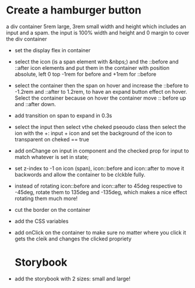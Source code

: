 # Create a hamburger button

a div container 5rem large, 3rem small width and height which includes an input and a spam.
the input is 100% width and height and 0 margin to cover the div container

- set the display flex in container
- select the icon (is a span element with &nbps;) and the ::before and ::after icon elements and put them in the container with position absolute, left 0 top -1rem for before and +1rem for ::before
- select the container then the span on hover and increase the ::before to -1.2rem and ::after to 1.2rem, to have an expand button effect on hover. Select the container because on hover the container move :: before up and ::after down.
- add transition on span to expand in 0.3s
- select the input then select vthe cheked pseoudo class then select the ion with the +: input + icon and set the background of the icon to transparent on cheked == true
- add onChange on input in component and the checked prop for input to match whatever is set in state;
- set z-index to -1 on icon (span), icon::before and icon::after to move it backwords and allow the container to be clckble fully.
- instead of rotating icon::before and icon::after to 45deg respective to -45deg, rotate them to 135deg and -135deg, which makes a nice effect rotating them much more!
- cut the border on the container
- add the CSS variables
- add onClick on the container to make sure no matter where you click it gets the cleik and changes the clicked propriety

  # Storybook

- add the storybook with 2 sizes: small and large!

